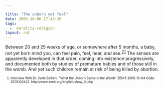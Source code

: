 ```yaml
---

title: "The unborn yet feel"
date: 2005-10-06 17:43:20
tags:
  -  morality-religion
layout: rut
---
```


<p>Between 20 and 25 weeks of age, or somewhere after 5 months, a baby, not yet born mind you, can feel pain, feel, hear, and see.<sup><a href="http://www.zenit.org/english/show_14.php">[1]</a></sup> The senses are apparently developed in that order, coming into existence progressively, and documented both by studies of premature babies and of those still in the womb.  And yet such children remain at risk of being killed by abortion.</p>  <font size="-2"> <ol> <li> Interview With Dr. Carlo Bellieni.  "What the Unborn Sense in the Womb" ZENIT 2005-10-04 Code: ZE05100422. http://www.zenit.org/english/show_14.php </li> </ol> </font>

